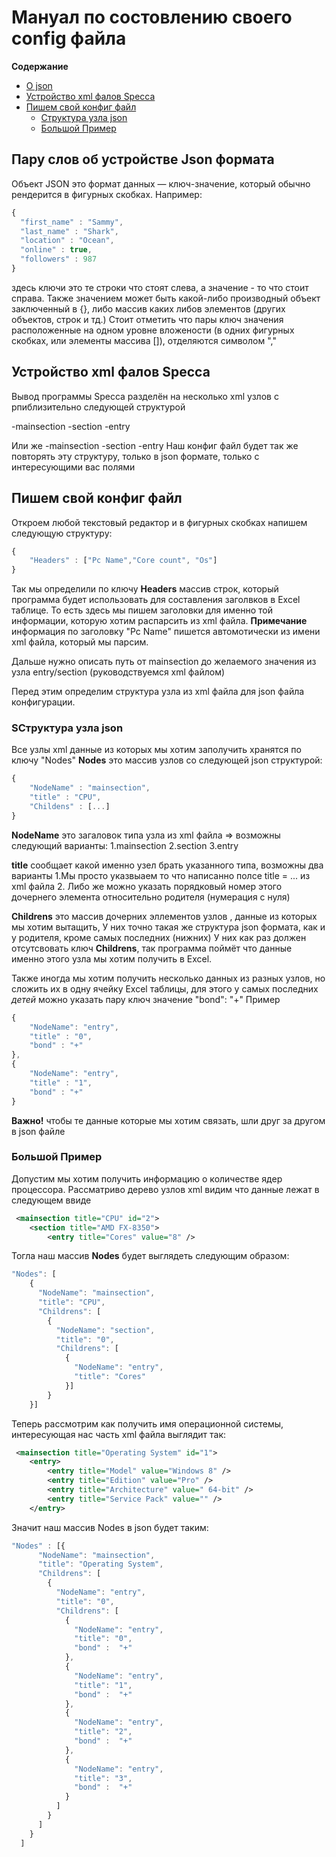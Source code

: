 # Мануал по состовлению своего config файла
**Содержание**
- [О json](##Пару-слов-об-устройстве-Json-формата)
- [Устройство xml фалов Specca](##Устройство-xml-фалов-Specca)
- [Пишем свой конфиг файл](##Пишем-свой-конфиг-файл)
    - [Структура узла json](###Структура-узла-json)
    - [Большой Пример](###Большой-Пример)

## Пару слов об устройстве Json формата
Объект JSON это формат данных — ключ-значение, который обычно рендерится в фигурных скобках.
Например:
```javascript
{
  "first_name" : "Sammy",
  "last_name" : "Shark",
  "location" : "Ocean",
  "online" : true,
  "followers" : 987
}
```
здесь ключи это те строки что стоят слева, а значение - то что стоит справа.
Также значением может быть какой-либо производный объект заключенный в {},
либо массив каких либов элементов (других объектов, строк и тд.)
Стоит отметить что пары ключ значения расположенные на одном уровне вложености (в одних фигурных скобках, или элементы массива []), отделяются символом ","

## Устройство xml фалов Specca
Вывод программы Specca разделён на несколько xml узлов с рпиблизительно следующей структурой

-mainsection
    -section
    -entry

Или же
-mainsection
    -section
        -entry
Наш конфиг файл будет так же повторять эту структуру, только в json формате,
 только с интересующими вас полями

## Пишем свой конфиг файл
Откроем любой текстовый редактор и в фигурных скобках напишем следующую структуру:

```javascript
{
    "Headers" : ["Pc Name","Core count", "Os"]
}
```
Так мы определили по ключу **Headers** массив строк, который программа будет использовать для
составления заголвков в Excel таблице. То есть здесь мы пишем заголовки для
именно той информации, которую хотим распарсить из xml файла.
**Примечание** информация по заголовку "Pc Name" пишется автомотически из имени xml файла, который мы парсим.

Дальше нужно описать путь от mainsection до желаемого значения из узла entry/section (руководствуемся xml файлом)

Перед этим определим структура узла из xml файла для json файла конфигурации.

### SСтруктура узла json
Все узлы xml данные из которых мы хотим заполучить хранятся по ключу "Nodes"
**Nodes** это массив узлов со следующей json структурой:
```javascript
{
    "NodeName" : "mainsection",
    "title" : "CPU",
    "Childens" : [...]
}
```
**NodeName** это загаловок типа узла из xml файла => возможны следующий варианты:
1.mainsection
2.section
3.entry

**title** сообщает какой именно узел брать указанного типа, возможны два варианты
1.Мы просто указвыаем то что написанно полсе title = ... из xml файла
2. Либо же можно указать порядковый номер этого дочернего элемента относительно родителя (нумерация с нуля)

**Childrens** это массив дочерних эллементов узлов , данные из которых мы хотим вытащить,
У них точно такая же структура json формата, как и у родителя, кроме самых последних (нижних)
У них как раз должен отсутсвовать ключ **Childrens**, так программа поймёт что данные именно этого узла мы хотим получить в Excel.

Также иногда мы хотим получить несколько данных из разных узлов, но сложить их в одну ячейку Excel таблицы, для этого у самых последних *детей* можно указать пару ключ значение "bond": "+"
Пример
```javascript
{
    "NodeName": "entry",
    "title" : "0",
    "bond" : "+"
},
{
    "NodeName": "entry",
    "title" : "1",
    "bond" : "+"
}
```
**Важно!** чтобы те данные которые мы хотим связать, шли друг за другом в json файле

### Большой Пример

Допустим мы хотим получить информацию о количестве ядер процессора.
Рассматриво дерево узлов xml видим что данные лежат в следующем ввиде
```xml
 <mainsection title="CPU" id="2">
    <section title="AMD FX-8350">
        <entry title="Cores" value="8" />
```
Тогла наш массив **Nodes** будет выглядеть следующим образом:

```javascript
"Nodes": [
    {
      "NodeName": "mainsection",
      "title": "CPU",
      "Childrens": [
        {
          "NodeName": "section",
          "title": "0",
          "Childrens": [
            {
              "NodeName": "entry",
              "title": "Cores"
            }]
        }
    }]
```
Теперь рассмотрим как получить имя операционной системы, интересующая нас часть xml файла
выглядит так:

```xml
 <mainsection title="Operating System" id="1">
    <entry>
        <entry title="Model" value="Windows 8" />
        <entry title="Edition" value="Pro" />
        <entry title="Architecture" value=" 64-bit" />
        <entry title="Service Pack" value="" />
    </entry>
```
Значит наш массив Nodes в json будет таким:

```javascript
"Nodes" : [{
      "NodeName": "mainsection",
      "title": "Operating System",
      "Childrens": [
        {
          "NodeName": "entry",
          "title": "0",
          "Childrens": [
            {
              "NodeName": "entry",
              "title": "0",
              "bond" :  "+"
            },
            {
              "NodeName": "entry",
              "title": "1",
              "bond" :  "+"
            },
            {
              "NodeName": "entry",
              "title": "2",
              "bond" :  "+"
            },
            {
              "NodeName": "entry",
              "title": "3",
              "bond" :  "+"
            }
          ]
        }
      ]
    }
  ]
```

